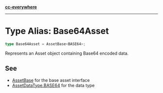 [**cc-everywhere**](../../../../../index.md)

***

# Type Alias: Base64Asset

```ts
type Base64Asset = AssetBase<BASE64>;
```

Represents an Asset object containing Base64 encoded data.

## See

 - [AssetBase](../../asset-types/interfaces/asset-base.md) for the base asset interface
 - [AssetDataType.BASE64](../../asset-types/enumerations/asset-data-type.md#base64) for the data type
